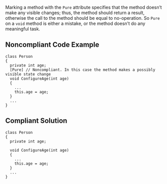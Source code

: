 Marking a method with the `Pure` attribute specifies that the method doesn’t make any visible changes; thus, the method should return a result, otherwise the call to the method should be equal to no-operation. So `Pure` on a `void` method is either a mistake, or the method doesn’t do any meaningful task.
 
## Noncompliant Code Example

    class Person
    {
      private int age;
      [Pure] // Noncompliant. In this case the method makes a possibly visible state change
      void ConfigureAge(int age)
      {
        ...
        this.age = age;
      }
      ...
    }

## Compliant Solution

    class Person
    {
      private int age;
    
      void ConfigureAge(int age)
      {
        ...
        this.age = age;
      }
      ...
    }